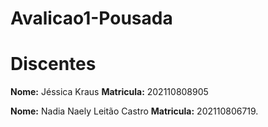 # Avalicao1-Pousada
<h1>Discentes</h1>
<p><b>Nome:</b> Jéssica Kraus <b> Matricula:</b> 202110808905</p>
<p><b>Nome:</b> Nadia Naely Leitão Castro <b>Matricula:</b> 202110806719.</p>
